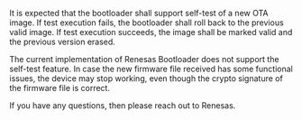 It is expected that the bootloader shall support self-test of a new OTA image. If test execution fails, the bootloader shall roll back to the previous valid image. If test execution succeeds, the image shall be marked valid and the previous version erased.

The current implementation of Renesas Bootloader does not support the self-test feature.  In case the new firmware file received has some functional issues, the device may stop working, even though the crypto signature of the firmware file is correct.

If you have any questions, then please reach out to Renesas.
